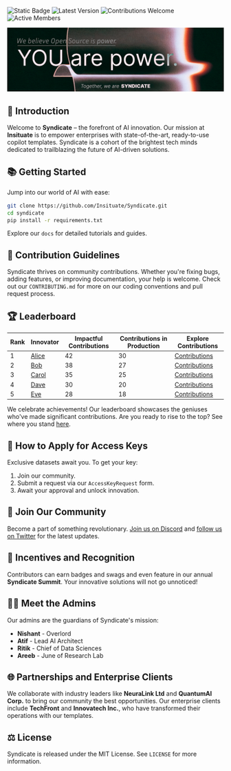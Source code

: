![Static Badge](https://img.shields.io/badge/License-MIT-blue)
![Latest Version](https://img.shields.io/badge/version-1.0.0-blue.svg)
![Contributions Welcome](https://img.shields.io/badge/contributions-welcome-brightgreen.svg)
![Active Members](https://img.shields.io/badge/members-500%2B-blueviolet)
<!--![Monthly Downloads](https://img.shields.io/badge/downloads-10k%2Fmonth-lightgrey)-->
![Banner](banner.png)
## 🚀 Introduction
Welcome to **Syndicate** – the forefront of AI innovation. Our mission at **Insituate** is to empower enterprises with state-of-the-art, ready-to-use copilot templates. Syndicate is a cohort of the brightest tech minds dedicated to trailblazing the future of AI-driven solutions.

## 📚 Getting Started
Jump into our world of AI with ease:
```bash
git clone https://github.com/Insituate/Syndicate.git
cd syndicate
pip install -r requirements.txt
```
Explore our `docs` for detailed tutorials and guides.

## 🤝 Contribution Guidelines
Syndicate thrives on community contributions. Whether you're fixing bugs, adding features, or improving documentation, your help is welcome. Check out our `CONTRIBUTING.md` for more on our coding conventions and pull request process.

## 🏆 Leaderboard
| Rank | Innovator | Impactful Contributions | Contributions in Production | Explore Contributions |
|------|-----------|-------------------------|-----------------------------|-----------------------|
| 1    | [Alice](https://github.com/alice) | 42                        | 30                        | [Contributions](https://syndicate.insituate.com/contributions/alice) |
| 2    | [Bob](https://github.com/bob)   | 38                        | 27                        | [Contributions](https://syndicate.insituate.com/contributions/bob)   |
| 3    | [Carol](https://github.com/carol) | 35                        | 25                        | [Contributions](https://syndicate.insituate.com/contributions/carol) |
| 4    | [Dave](https://github.com/dave)  | 30                        | 20                        | [Contributions](https://syndicate.insituate.com/contributions/dave)  |
| 5    | [Eve](https://github.com/eve)   | 28                        | 18                        | [Contributions](https://syndicate.insituate.com/contributions/eve)   |


We celebrate achievements! Our leaderboard showcases the geniuses who've made significant contributions. Are you ready to rise to the top? See where you stand [here](https://syndicate.insituate.com/leaderboard).

## 🔑 How to Apply for Access Keys
Exclusive datasets await you. To get your key:
1. Join our community.
2. Submit a request via our `AccessKeyRequest` form.
3. Await your approval and unlock innovation.

## 🤖 Join Our Community
Become a part of something revolutionary. [Join us on Discord](https://discord.gg/syndicate) and [follow us on Twitter](https://twitter.com/insituate) for the latest updates.

## 🎁 Incentives and Recognition
Contributors can earn badges and swags and even feature in our annual **Syndicate Summit**. Your innovative solutions will not go unnoticed!

## 👩‍💻 Meet the Admins
Our admins are the guardians of Syndicate's mission:
- **Nishant** - Overlord
- **Atif** - Lead AI Architect
- **Ritik** - Chief of Data Sciences
- **Areeb** - June of Research Lab

## 🌐 Partnerships and Enterprise Clients
We collaborate with industry leaders like **NeuraLink Ltd** and **QuantumAI Corp.** to bring our community the best opportunities. Our enterprise clients include **TechFront** and **Innovatech Inc.**, who have transformed their operations with our templates.

## ⚖️ License
Syndicate is released under the MIT License. See `LICENSE` for more information.

